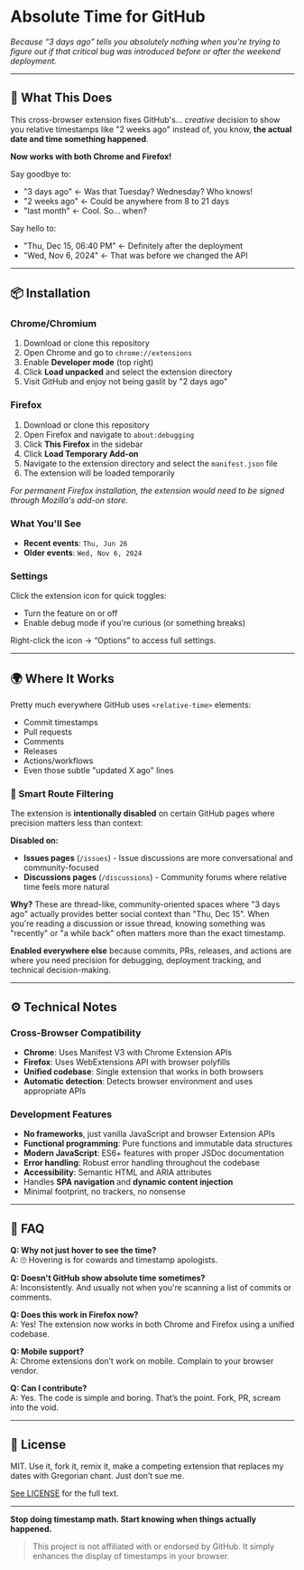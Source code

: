 # Absolute Time for GitHub

*Because “3 days ago” tells you absolutely nothing when you're trying to figure out if that critical bug was introduced before or after the weekend deployment.*

---

## 🧠 What This Does

This cross-browser extension fixes GitHub's... *creative* decision to show you relative timestamps like "2 weeks ago" instead of, you know, **the actual date and time something happened**.

**Now works with both Chrome and Firefox!**

Say goodbye to:
- "3 days ago" ← Was that Tuesday? Wednesday? Who knows!
- "2 weeks ago" ← Could be anywhere from 8 to 21 days
- "last month" ← Cool. So... when?

Say hello to:
- "Thu, Dec 15, 06:40 PM" ← Definitely after the deployment
- "Wed, Nov 6, 2024" ← That was before we changed the API

---

## 📦 Installation

### Chrome/Chromium
1. Download or clone this repository
2. Open Chrome and go to `chrome://extensions`
3. Enable **Developer mode** (top right)
4. Click **Load unpacked** and select the extension directory
5. Visit GitHub and enjoy not being gaslit by "2 days ago"

### Firefox
1. Download or clone this repository
2. Open Firefox and navigate to `about:debugging`
3. Click **This Firefox** in the sidebar
4. Click **Load Temporary Add-on**
5. Navigate to the extension directory and select the `manifest.json` file
6. The extension will be loaded temporarily

*For permanent Firefox installation, the extension would need to be signed through Mozilla's add-on store.*

### What You'll See
- **Recent events**: `Thu, Jun 26`
- **Older events**: `Wed, Nov 6, 2024`

### Settings
Click the extension icon for quick toggles:
- Turn the feature on or off
- Enable debug mode if you're curious (or something breaks)

Right-click the icon → “Options” to access full settings.

---

## 🌍 Where It Works

Pretty much everywhere GitHub uses `<relative-time>` elements:
- Commit timestamps
- Pull requests
- Comments
- Releases
- Actions/workflows
- Even those subtle "updated X ago" lines

### 🎯 Smart Route Filtering

The extension is **intentionally disabled** on certain GitHub pages where precision matters less than context:

**Disabled on:**
- **Issues pages** (`/issues`) - Issue discussions are more conversational and community-focused
- **Discussions pages** (`/discussions`) - Community forums where relative time feels more natural

**Why?** These are thread-like, community-oriented spaces where "3 days ago" actually provides better social context than "Thu, Dec 15". When you're reading a discussion or issue thread, knowing something was "recently" or "a while back" often matters more than the exact timestamp.

**Enabled everywhere else** because commits, PRs, releases, and actions are where you need precision for debugging, deployment tracking, and technical decision-making.

---

## ⚙️ Technical Notes

### Cross-Browser Compatibility
- **Chrome**: Uses Manifest V3 with Chrome Extension APIs
- **Firefox**: Uses WebExtensions API with browser polyfills
- **Unified codebase**: Single extension that works in both browsers
- **Automatic detection**: Detects browser environment and uses appropriate APIs

### Development Features
- **No frameworks**, just vanilla JavaScript and browser Extension APIs
- **Functional programming**: Pure functions and immutable data structures
- **Modern JavaScript**: ES6+ features with proper JSDoc documentation
- **Error handling**: Robust error handling throughout the codebase
- **Accessibility**: Semantic HTML and ARIA attributes
- Handles **SPA navigation** and **dynamic content injection**
- Minimal footprint, no trackers, no nonsense

---

## 🤔 FAQ

**Q: Why not just hover to see the time?**  
A: 🙄 Hovering is for cowards and timestamp apologists.

**Q: Doesn't GitHub show absolute time sometimes?**  
A: Inconsistently. And usually not when you're scanning a list of commits or comments.

**Q: Does this work in Firefox now?**  
A: Yes! The extension now works in both Chrome and Firefox using a unified codebase.

**Q: Mobile support?**  
A: Chrome extensions don’t work on mobile. Complain to your browser vendor.

**Q: Can I contribute?**  
A: Yes. The code is simple and boring. That’s the point. Fork, PR, scream into the void.

---

## 📜 License

MIT. Use it, fork it, remix it, make a competing extension that replaces my dates with Gregorian chant. Just don’t sue me.

[See LICENSE](./LICENSE) for the full text.

---

**Stop doing timestamp math. Start knowing when things actually happened.**

> This project is not affiliated with or endorsed by GitHub. It simply enhances the display of timestamps in your browser.